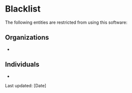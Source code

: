 # Blacklist

The following entities are restricted from using this software:

## Organizations
- 

## Individuals
- 

Last updated: [Date] 